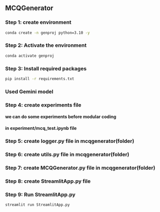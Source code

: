 ## MCQGenerator
### Step 1: create environment
```bash
conda create -n genproj python=3.10 -y
```

### Step 2: Activate the environment
```bash
conda activate genproj
```

### Step 3: Install required packages
```bash
pip install -r requirements.txt 
```

### Used Gemini model

### Step 4: create experiments file 
#### we can do some experiments before modular coding 
#### in experiment/mcq_test.ipynb file 

### Step 5: create logger.py file in mcqgenerator(folder)

### Step 6: create utils.py file in mcqgenerator(folder)

### Step 7: create MCQGenerator.py file in mcqgenerator(folder)

### Step 8: create StreamlitApp.py file 

### Step 9: Run StreamlitApp.py
```bash
streamlit run StreamlitApp.py
```
